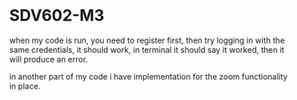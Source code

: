 # SDV602-M3

when my code is run, you need to register first, then try logging in with the same credentials, it should work, in terminal it should say it worked, then it will produce an error.

in another part of my code i have implementation for the zoom functionality in place.